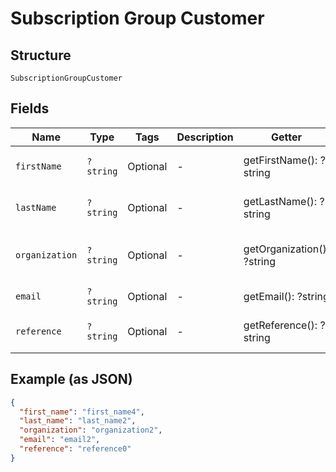 
# Subscription Group Customer

## Structure

`SubscriptionGroupCustomer`

## Fields

| Name | Type | Tags | Description | Getter | Setter |
|  --- | --- | --- | --- | --- | --- |
| `firstName` | `?string` | Optional | - | getFirstName(): ?string | setFirstName(?string firstName): void |
| `lastName` | `?string` | Optional | - | getLastName(): ?string | setLastName(?string lastName): void |
| `organization` | `?string` | Optional | - | getOrganization(): ?string | setOrganization(?string organization): void |
| `email` | `?string` | Optional | - | getEmail(): ?string | setEmail(?string email): void |
| `reference` | `?string` | Optional | - | getReference(): ?string | setReference(?string reference): void |

## Example (as JSON)

```json
{
  "first_name": "first_name4",
  "last_name": "last_name2",
  "organization": "organization2",
  "email": "email2",
  "reference": "reference0"
}
```

